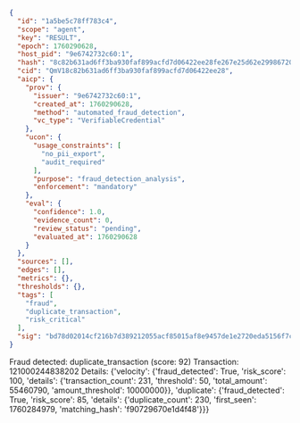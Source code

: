 ```json
{
  "id": "1a5be5c78ff783c4",
  "scope": "agent",
  "key": "RESULT",
  "epoch": 1760290628,
  "host_pid": "9e6742732c60:1",
  "hash": "8c82b631ad6ff3ba930faf899acfd7d06422ee28fe267e25d62e29986720b437",
  "cid": "QmV18c82b631ad6ff3ba930faf899acfd7d06422ee28",
  "aicp": {
    "prov": {
      "issuer": "9e6742732c60:1",
      "created_at": 1760290628,
      "method": "automated_fraud_detection",
      "vc_type": "VerifiableCredential"
    },
    "ucon": {
      "usage_constraints": [
        "no_pii_export",
        "audit_required"
      ],
      "purpose": "fraud_detection_analysis",
      "enforcement": "mandatory"
    },
    "eval": {
      "confidence": 1.0,
      "evidence_count": 0,
      "review_status": "pending",
      "evaluated_at": 1760290628
    }
  },
  "sources": [],
  "edges": [],
  "metrics": {},
  "thresholds": {},
  "tags": [
    "fraud",
    "duplicate_transaction",
    "risk_critical"
  ],
  "sig": "bd78d02014cf216b7d389212055acf85015af8e9457de1e2720eda5156f7ce17"
}
```

Fraud detected: duplicate_transaction (score: 92)
Transaction: 121000244838202
Details: {'velocity': {'fraud_detected': True, 'risk_score': 100, 'details': {'transaction_count': 231, 'threshold': 50, 'total_amount': 55460790, 'amount_threshold': 10000000}}, 'duplicate': {'fraud_detected': True, 'risk_score': 85, 'details': {'duplicate_count': 230, 'first_seen': 1760284979, 'matching_hash': 'f90729670e1d4f48'}}}